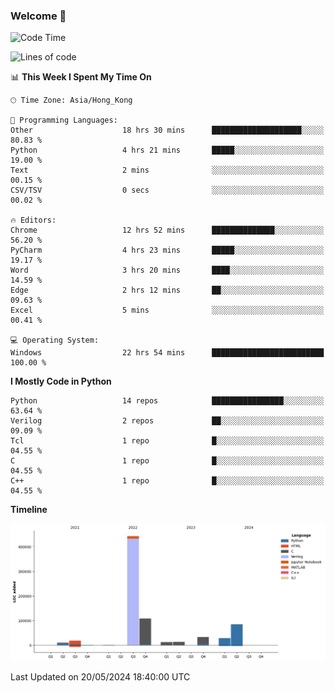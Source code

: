 ### Welcome 👋

<!--START_SECTION:waka-->
![Code Time](http://img.shields.io/badge/Code%20Time-47%20hrs%2023%20mins-blue)

![Lines of code](https://img.shields.io/badge/From%20Hello%20World%20I%27ve%20Written-756.4%20thousand%20lines%20of%20code-blue)

📊 **This Week I Spent My Time On** 

```text
🕑︎ Time Zone: Asia/Hong_Kong

💬 Programming Languages: 
Other                    18 hrs 30 mins      ████████████████████░░░░░   80.83 % 
Python                   4 hrs 21 mins       █████░░░░░░░░░░░░░░░░░░░░   19.00 % 
Text                     2 mins              ░░░░░░░░░░░░░░░░░░░░░░░░░   00.15 % 
CSV/TSV                  0 secs              ░░░░░░░░░░░░░░░░░░░░░░░░░   00.02 % 

🔥 Editors: 
Chrome                   12 hrs 52 mins      ██████████████░░░░░░░░░░░   56.20 % 
PyCharm                  4 hrs 23 mins       █████░░░░░░░░░░░░░░░░░░░░   19.17 % 
Word                     3 hrs 20 mins       ████░░░░░░░░░░░░░░░░░░░░░   14.59 % 
Edge                     2 hrs 12 mins       ██░░░░░░░░░░░░░░░░░░░░░░░   09.63 % 
Excel                    5 mins              ░░░░░░░░░░░░░░░░░░░░░░░░░   00.41 % 

💻 Operating System: 
Windows                  22 hrs 54 mins      █████████████████████████   100.00 % 
```

**I Mostly Code in Python** 

```text
Python                   14 repos            ████████████████░░░░░░░░░   63.64 % 
Verilog                  2 repos             ██░░░░░░░░░░░░░░░░░░░░░░░   09.09 % 
Tcl                      1 repo              █░░░░░░░░░░░░░░░░░░░░░░░░   04.55 % 
C                        1 repo              █░░░░░░░░░░░░░░░░░░░░░░░░   04.55 % 
C++                      1 repo              █░░░░░░░░░░░░░░░░░░░░░░░░   04.55 % 
```



**Timeline**

![Lines of Code chart](https://raw.githubusercontent.com/xhj2501/xhj2501/main/assets/bar_graph.png)


 Last Updated on 20/05/2024 18:40:00 UTC
<!--END_SECTION:waka-->




